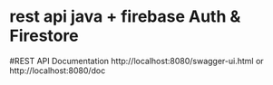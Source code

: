# rest api java + firebase Auth & Firestore

#REST API Documentation
http://localhost:8080/swagger-ui.html or http://localhost:8080/doc